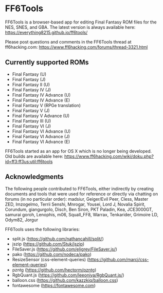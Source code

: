 # FF6Tools

FF6Tools is a browser-based app for editing Final Fantasy ROM files for the NES, SNES, and GBA. The latest version is always available here:
https://everything8215.github.io/ff6tools/

Please post questions and comments in the FF6Tools thread at ff6hacking.com:
https://www.ff6hacking.com/forums/thread-3321.html

## Currently supported ROMs

- Final Fantasy (U)
- Final Fantasy (J)
- Final Fantasy II (U)
- Final Fantasy IV (J)
- Final Fantasy IV Advance (U)
- Final Fantasy IV Advance (E)
- Final Fantasy V (RPGe translation)
- Final Fantasy V (J)
- Final Fantasy V Advance (U)
- Final Fantasy III (U)
- Final Fantasy VI (J)
- Final Fantasy VI Advance (U)
- Final Fantasy VI Advance (J)
- Final Fantasy VI Advance (E)

FF6Tools started as an app for OS X which is no longer being developed. Old builds are available here:
https://www.ff6hacking.com/wiki/doku.php?id=ff3:ff3us:util:ff6tools

## Acknowledgments

The following people contributed to FF6Tools, either indirectly by creating documents and tools that were used for reference or directly via chatting on forums (in no particular order): madsiur, Geiger/Evil Peer, Cless, Master ZED, Imzogelmo, Terrii Senshi, Mnrogar, Yousei, Lord J, Novalia Spirit, Corundum, giangurgolo, Disch, Ben Siron, PKT Paladin, Kea, JCE3000GT, samurai goroh, Lenophis, m06, Squall_FF8, Warrax, Tenkarider, Grimoire LD, Odym82, Jorgur

FF6Tools uses the following libraries:

- split.js (https://github.com/nathancahill/split/)
- jszip (https://github.com/Stuk/jszip)
- FileSaver.js (https://github.com/eligrey/FileSaver.js/)
- pako (https://github.com/nodeca/pako)
- ResizeSensor (css-element-queries) (https://github.com/marcj/css-element-queries)
- pzntg (https://github.com/hectorm/pzntg)
- RgbQuant.js (https://github.com/leeoniya/RgbQuant.js/)
- balloon.css (https://github.com/kazzkiq/balloon.css)
- fontawesome (https://fontawesome.com)
